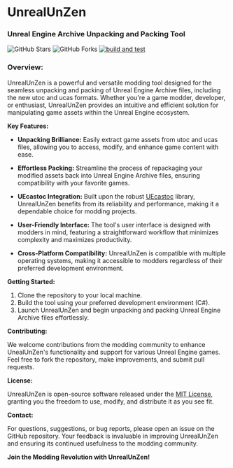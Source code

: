 # UnrealUnZen
### Unreal Engine Archive Unpacking and Packing Tool

![GitHub Stars](https://img.shields.io/github/stars/rm-NoobInCoding/UnealUnZen?style=social) ![GitHub Forks](https://img.shields.io/github/forks/rm-NoobInCoding/UnealUnZen?style=social) [![build and test](https://github.com/rm-NoobInCoding/UnrealUnZen/actions/workflows/dotnet-desktop.yml/badge.svg)](https://github.com/rm-NoobInCoding/UnrealUnZen/actions/workflows/dotnet-desktop.yml)

### Overview:

UnrealUnZen is a powerful and versatile modding tool designed for the seamless unpacking and packing of Unreal Engine Archive files, including the new utoc and ucas formats. Whether you're a game modder, developer, or enthusiast, UnrealUnZen provides an intuitive and efficient solution for manipulating game assets within the Unreal Engine ecosystem.

**Key Features:**

- **Unpacking Brilliance:** Easily extract game assets from utoc and ucas files, allowing you to access, modify, and enhance game content with ease.

- **Effortless Packing:** Streamline the process of repackaging your modified assets back into Unreal Engine Archive files, ensuring compatibility with your favorite games.

- **UEcastoc Integration:** Built upon the robust [UEcastoc](https://github.com/gitMenv/UEcastoc) library, UnrealUnZen benefits from its reliability and performance, making it a dependable choice for modding projects.

- **User-Friendly Interface:** The tool's user interface is designed with modders in mind, featuring a straightforward workflow that minimizes complexity and maximizes productivity.

- **Cross-Platform Compatibility:** UnrealUnZen is compatible with multiple operating systems, making it accessible to modders regardless of their preferred development environment.

**Getting Started:**

1. Clone the repository to your local machine.
2. Build the tool using your preferred development environment (C#).
3. Launch UnrealUnZen and begin unpacking and packing Unreal Engine Archive files effortlessly.

**Contributing:**

We welcome contributions from the modding community to enhance UnealUnZen's functionality and support for various Unreal Engine games. Feel free to fork the repository, make improvements, and submit pull requests.

**License:**

UnrealUnZen is open-source software released under the [MIT License](LICENSE), granting you the freedom to use, modify, and distribute it as you see fit.

**Contact:**

For questions, suggestions, or bug reports, please open an issue on the GitHub repository. Your feedback is invaluable in improving UnrealUnZen and ensuring its continued usefulness to the modding community.

**Join the Modding Revolution with UnrealUnZen!**
